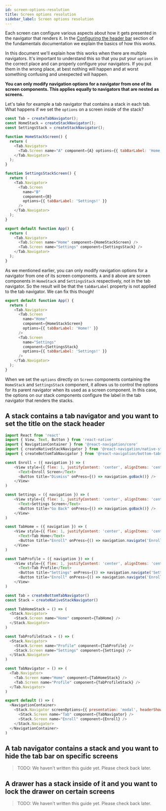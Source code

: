 ```yaml
---
id: screen-options-resolution
title: Screen options resolution
sidebar_label: Screen options resolution
---
```


Each screen can configure various aspects about how it gets presented in the navigator that renders it. In the [Configuring the header bar](headers.html) section of the fundamentals documentation we explain the basics of how this works.

In this document we'll explain how this works when there are multiple navigators. It's important to understand this so that you put your `options` in the correct place and can properly configure your navigators. If you put them in the wrong place, at best nothing will happen and at worst something confusing and unexpected will happen.

**You can only modify navigation options for a navigator from one of its screen components. This applies equally to navigators that are nested as screens.**

Let's take for example a tab navigator that contains a stack in each tab. What happens if we set the `options` on a screen inside of the stack?

```js
const Tab = createTabNavigator();
const HomeStack = createStackNavigator();
const SettingsStack = createStackNavigator();

function HomeStackScreen() {
  return (
    <Tab.Navigator>
      <Tab.Screen name="A" component={A} options={{ tabBarLabel: 'Home!' }} />
    </Tab.Navigator>
  );
}

function SettingsStackScreen() {
  return (
    <Tab.Navigator>
      <Tab.Screen
        name="B"
        component={B}
        options={{ tabBarLabel: 'Settings!' }}
      />
    </Tab.Navigator>
  );
}

export default function App() {
  return (
    <Tab.Navigator>
      <Tab.Screen name="Home" component={HomeStackScreen} />
      <Tab.Screen name="Settings" component={SettingsStack} />
    </Tab.Navigator>
  );
}
```

As we mentioned earlier, you can only modify navigation options for a navigator from one of its screen components. `A` and `B` above are screen components in `HomeStack` and `SettingsStack` respectively, not in the tab navigator. So the result will be that the `tabBarLabel` property is not applied to the tab navigator. We can fix this though!

```js
export default function App() {
  return (
    <Tab.Navigator>
      <Tab.Screen
        name="Home"
        component={HomeStackScreen}
        options={{ tabBarLabel: 'Home!' }}
      />
      <Tab.Screen
        name="Settings"
        component={SettingsStack}
        options={{ tabBarLabel: 'Settings!' }}
      />
    </Tab.Navigator>
  );
}
```

When we set the `options` directly on `Screen` components containing the `HomeStack` and `SettingsStack` component, it allows us to control the options for its parent navigator when its used as a screen component. In this case, the options on our stack components configure the label in the tab navigator that renders the stacks.

## A stack contains a tab navigator and you want to set the title on the stack header

```js
import React from 'react'
import { View, Text, Button } from 'react-native'
import { NavigationContainer } from '@react-navigation/core'
import { createNativeStackNavigator } from '@react-navigation/native-stack'
import { createBottomTabNavigator } from '@react-navigation/bottom-tabs'

const Enroll = ({ navigation }) => (
    <View style={{ flex: 1, justifyContent: 'center', alignItems: 'center' }}>
      <Text>Enroll Screen</Text>
      <Button title="Dismiss" onPress={() => navigation.goBack()} />
    </View>
)

const Settings = ({ navigation }) => (
    <View style={{ flex: 1, justifyContent: 'center', alignItems: 'center' }}>
      <Text>Settings Screen</Text>
      <Button title="Go Back" onPress={() => navigation.goBack()} />
    </View>
)

const TabHome = ({ navigation }) => (
    <View style={{ flex: 1, justifyContent: 'center', alignItems: 'center', backgroundColor: 'purple' }}>
      <Text>Tab Home</Text>
      <Button title="Enroll" onPress={() => navigation.navigate('Enroll')} />
    </View>
)

const TabProfile = ({ navigation }) => (
    <View style={{ flex: 1, justifyContent: 'center', alignItems: 'center', backgroundColor: 'yellow' }}>
      <Text>Tab Profile</Text>
      <Button title="Settings" onPress={() => navigation.navigate('Settings')} />
      <Button title="Enroll" onPress={() => navigation.navigate('Enroll')} />
    </View>
)

const Tab = createBottomTabNavigator()
const Stack = createNativeStackNavigator()

const TabHomeStack = () => (
  <Stack.Navigator>
    <Stack.Screen name="Home" component={TabHome} />
  </Stack.Navigator>
)

const TabProfileStack = () => (
  <Stack.Navigator>
    <Stack.Screen name="Profile" component={TabProfile} />
    <Stack.Screen name="Settings" component={Settings} />
  </Stack.Navigator>
)

const TabNavigator = () => (
  <Tab.Navigator>
    <Tab.Screen name="Home" component={TabHomeStack} />
    <Tab.Screen name="Profile" component={TabProfileStack} />
  </Tab.Navigator>
)

export default () => (
  <NavigationContainer>
    <Stack.Navigator screenOptions={{ presentation: 'modal', headerShown: false }}>
      <Stack.Screen name="Tab" component={TabNavigator} />
      <Stack.Screen name="Enroll" component={Enroll} />
    </Stack.Navigator>
  </NavigationContainer>
)
```

## A tab navigator contains a stack and you want to hide the tab bar on specific screens

> TODO: We haven't written this guide yet. Please check back later.

## A drawer has a stack inside of it and you want to lock the drawer on certain screens

> TODO: We haven't written this guide yet. Please check back later.
